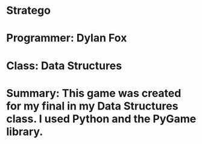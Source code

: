 # Stratego
# Programmer: Dylan Fox
# Class: Data Structures

# Summary: This game was created for my final in my Data Structures class. I used Python and the PyGame library.
